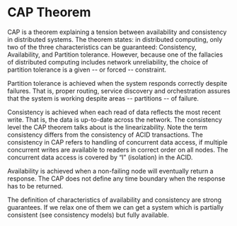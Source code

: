 # CAP Theorem

CAP is a theorem explaining a tension between availability and consistency in distributed systems. The theorem states: in distributed computing, only two of the three characteristics can be guaranteed: Consistency, Availability, and Partition tolerance. However, because one of the fallacies of distributed computing includes network unreliability, the choice of partition tolerance is a given -- or forced -- constraint.

Partition tolerance is achieved when the system responds correctly despite failures. That is, proper routing, service discovery and orchestration assures that the system is working despite areas -- partitions -- of failure.

Consistency is achieved when each read of data reflects the most recent write. That is, the data is up-to-date across the network. The consistency level the CAP theorem talks about is the linearizability. Note the term consistency differs from the consistency of ACID transactions. The consistency in CAP refers to handling of concurrent data access, if multiple concurrent writes are available to readers in correct order on all nodes.
The concurrent data access is covered by “I” (isolation) in the ACID.

Availability is achieved when a non-failing node will eventually return a response. The CAP does not define any time boundary when the response has to be returned.

The definition of characteristics of availability and consistency are strong guarantees. If we relax one of them we can get a system which is partially consistent (see consistency models) but fully available.
